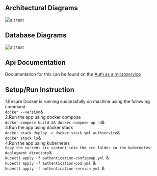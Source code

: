
## Architectural Diagrams



![alt text](https://github.com/nanakwafo/authmicroservice/blob/master/authentication-design/images/icon1.png "Logo Title Text 1")

## Database Diagrams

![alt text](https://github.com/nanakwafo/authmicroservice/blob/master/authentication-design/images/icon3.png "Logo Title Text 1")

## Api Documentation
Documentation for this can be found on the [Auth as a microservice](https://documenter.getpostman.com/view/1213803/SzKPWhH9?version=latest)

## Setup/Run Instruction

1.Ensure Docker is running successfully on machine using the following command <br />
`docker --version`&<br />
2.Run the app using docker compose <br />
`docker-compose build && docker-compose up -d`&<br />
3.Run the app using docker stack<br />
`docker stack deploy -c docker-stack.yml authservice`&<br />
`docker stack ls`&<br />
4.Run the app using kubernetes<br />
`Copy the current src content into the src folder in the kubernetes-deployment directory`&<br />
`kubectl apply -f authentication-configmap.yml `&<br />
`kubectl apply -f authentication-pod.yml `&<br />
`kubectl apply -f authentication-service.yml `&<br />

